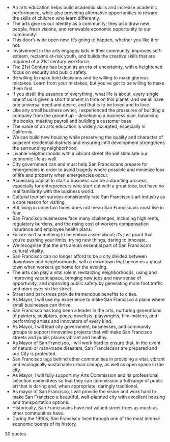  - An arts education helps build academic skills and increase academic performance, while also providing alternative opportunities to reward the skills of children who learn differently.
 - The arts give us our identity as a community; they also draw new people, fresh visions, and renewable economic opportunity to our community.
 - This door’s wide open now. It’s going to happen, whether you like it or not.
 - Involvement in the arts engages kids in their community, improves self-esteem, reclaims at-risk youth, and builds the creative skills that are required of a 21st century workforce.
 - The 21st Century has begun as an era of uncertainty, with a heightened focus on security and public safety.
 - Be willing to make bold decisions and be willing to make glorious mistakes. Learn from your mistakes, but you’ve got to be willing to make them first.
 - If you distill the essence of everything, what life is about, every single one of us is given a short moment in time on this planet, and we all have one universal need and desire, and that is to be loved and to love.
 - Like any small business owner, I experienced the pressures of building a company from the ground up – developing a business plan, balancing the books, meeting payroll and building a customer base.
 - The value of an arts education is widely accepted, especially in California.
 - We can build new housing while preserving the quality and character of adjacent residential districts and ensuring infill development strengthens the surrounding neighborhood.
 - Livable neighborhoods with a vibrant street life will stimulate our economic life as well.
 - City government can and must help San Franciscans prepare for emergencies in order to avoid tragedy where possible and minimize loss of life and property when emergencies occur.
 - Accessing capital to start a business can be a daunting process, especially for entrepreneurs who start out with a great idea, but have no real familiarity with the business world.
 - Cultural tourism surveys consistently rate San Francisco’s art industry as a core reason for visiting.
 - But living in uncertain times does not mean San Franciscans must live in fear.
 - San Francisco businesses face many challenges, including high rents, regulatory burdens, and the rising cost of workers compensation insurance and employee health plans.
 - Failure isn’t something to be embarrassed about; it’s just proof that you’re pushing your limits, trying new things, daring to innovate.
 - We recognize that the arts are an essential part of San Francisco’s cultural vitality.
 - San Francisco can no longer afford to be a city divided between downtown and neighborhoods, with a downtown that becomes a ghost town when workers go home for the evening.
 - The arts can play a vital role in revitalizing neighborhoods, using and improving vacant space, bringing new jobs and new sense of opportunity, and improving public safety by generating more foot traffic and more eyes on the street.
 - Street and park trees provide tremendous benefits to cities.
 - As Mayor, I will use my experience to make San Francisco a place where small businesses can thrive.
 - San Francisco has long been a leader in the arts, nurturing generations of painters, sculptors, poets, novelists, playwrights, film-makers, and performing artists and innovators of every kind.
 - As Mayor, I will lead city government, businesses, and community groups to support innovative projects that will make San Francisco streets and public places vibrant and healthy.
 - As Mayor of San Francisco, I will work hard to ensure that, in the event of natural or man-made disasters, San Franciscans are prepared and our City is protected.
 - San Francisco lags behind other communities in providing a vital, vibrant and ecologically sustainable urban canopy, as well as open space in the city.
 - As Mayor, I will fully support my Arts Commission and its professional selection committees so that they can commission a full range of public art that is daring and, when appropriate, daringly traditional.
 - As mayor of San Francisco, I will provide the vision and work hard to make San Francisco a beautiful, well-planned city with excellent housing and transportation options.
 - Historically, San Franciscans have not valued street trees as much as other communities have.
 - During the 1990s, San Francisco lived through one of the most intense economic booms of its history.

30 quotes
